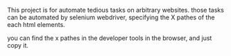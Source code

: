 This project is for automate tedious tasks on arbitrary websites.
those tasks can be automated by selenium webdriver, specifying the X pathes of the each html elements.

you can find the x pathes in the developer tools in the browser, and just copy it.
